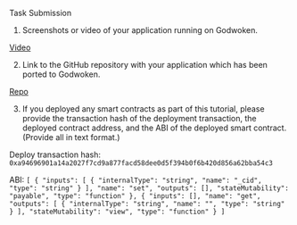 Task Submission



1. Screenshots or video of your application running on Godwoken.

[Video](https://drive.google.com/file/d/1u81rfC79AGt9WU4V6A8nuDsjnZmuuDe-/view?usp=sharing)

2. Link to the GitHub repository with your application which has been ported to Godwoken. 

[Repo](https://github.com/cito-lito/simple_dapp)

3. If you deployed any smart contracts as part of this tutorial, please provide the transaction hash of the deployment transaction, the deployed contract address, and the ABI of the deployed smart contract. (Provide all in text format.)

Deploy transaction hash: ```0xa94696901a14a2027f7cd9a877facd58dee0d5f394b0f6b420d856a62bba54c3```


ABI: 
    ```[
        {
            "inputs": [
                {
                    "internalType": "string",
                    "name": "_cid",
                    "type": "string"
                }
            ],
            "name": "set",
            "outputs": [],
            "stateMutability": "payable",
            "type": "function"
        },
        {
            "inputs": [],
            "name": "get",
            "outputs": [
                {
                    "internalType": "string",
                    "name": "",
                    "type": "string"
                }
            ],
            "stateMutability": "view",
            "type": "function"
        }
    ]```
    
